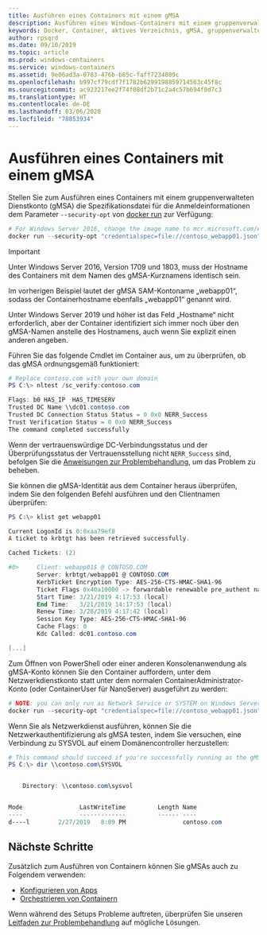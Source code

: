 ```yaml
---
title: Ausführen eines Containers mit einem gMSA
description: Ausführen eines Windows-Containers mit einem gruppenverwalteten Dienstkonto (gMSA)
keywords: Docker, Container, aktives Verzeichnis, gMSA, gruppenverwaltetes Dienstkonto, gruppenverwaltete Dienstkonten
author: rpsqrd
ms.date: 09/10/2019
ms.topic: article
ms.prod: windows-containers
ms.service: windows-containers
ms.assetid: 9e06ad3a-0783-476b-b85c-faff7234809c
ms.openlocfilehash: b997cf79cdf7f1782b6299198859714563c45f8c
ms.sourcegitcommit: ac923217ee2f74f08df2b71c2a4c57b694f0d7c3
ms.translationtype: HT
ms.contentlocale: de-DE
ms.lasthandoff: 03/06/2020
ms.locfileid: "78853934"
---
```

# <a name="run-a-container-with-a-gmsa"></a>Ausführen eines Containers mit einem gMSA

Stellen Sie zum Ausführen eines Containers mit einem gruppenverwalteten Dienstkonto (gMSA) die Spezifikationsdatei für die Anmeldeinformationen dem Parameter `--security-opt` von [docker run](https://docs.docker.com/engine/reference/run) zur Verfügung:

```powershell
# For Windows Server 2016, change the image name to mcr.microsoft.com/windows/servercore:ltsc2016
docker run --security-opt "credentialspec=file://contoso_webapp01.json" --hostname webapp01 -it mcr.microsoft.com/windows/servercore:ltsc2019 powershell
```

>[!IMPORTANT]
>Unter Windows Server 2016, Version 1709 und 1803, muss der Hostname des Containers mit dem Namen des gMSA-Kurznamens identisch sein.

Im vorherigen Beispiel lautet der gMSA SAM-Kontoname „webapp01“, sodass der Containerhostname ebenfalls „webapp01“ genannt wird.

Unter Windows Server 2019 und höher ist das Feld „Hostname“ nicht erforderlich, aber der Container identifiziert sich immer noch über den gMSA-Namen anstelle des Hostnamens, auch wenn Sie explizit einen anderen angeben.

Führen Sie das folgende Cmdlet im Container aus, um zu überprüfen, ob das gMSA ordnungsgemäß funktioniert:

```powershell
# Replace contoso.com with your own domain
PS C:\> nltest /sc_verify:contoso.com

Flags: b0 HAS_IP  HAS_TIMESERV
Trusted DC Name \\dc01.contoso.com
Trusted DC Connection Status Status = 0 0x0 NERR_Success
Trust Verification Status = 0 0x0 NERR_Success
The command completed successfully
```

Wenn der vertrauenswürdige DC-Verbindungsstatus und der Überprüfungsstatus der Vertrauensstellung nicht `NERR_Success` sind, befolgen Sie die [Anweisungen zur Problembehandlung](gmsa-troubleshooting.md#check-the-container), um das Problem zu beheben.

Sie können die gMSA-Identität aus dem Container heraus überprüfen, indem Sie den folgenden Befehl ausführen und den Clientnamen überprüfen:

```powershell
PS C:\> klist get webapp01

Current LogonId is 0:0xaa79ef8
A ticket to krbtgt has been retrieved successfully.

Cached Tickets: (2)

#0>     Client: webapp01$ @ CONTOSO.COM
        Server: krbtgt/webapp01 @ CONTOSO.COM
        KerbTicket Encryption Type: AES-256-CTS-HMAC-SHA1-96
        Ticket Flags 0x40a10000 -> forwardable renewable pre_authent name_canonicalize
        Start Time: 3/21/2019 4:17:53 (local)
        End Time:   3/21/2019 14:17:53 (local)
        Renew Time: 3/28/2019 4:17:42 (local)
        Session Key Type: AES-256-CTS-HMAC-SHA1-96
        Cache Flags: 0
        Kdc Called: dc01.contoso.com

[...]
```

Zum Öffnen von PowerShell oder einer anderen Konsolenanwendung als gMSA-Konto können Sie den Container auffordern, unter dem Netzwerkdienstkonto statt unter dem normalen ContainerAdministrator-Konto (oder ContainerUser für NanoServer) ausgeführt zu werden:

```powershell
# NOTE: you can only run as Network Service or SYSTEM on Windows Server 1709 and later
docker run --security-opt "credentialspec=file://contoso_webapp01.json" --hostname webapp01 --user "NT AUTHORITY\NETWORK SERVICE" -it mcr.microsoft.com/windows/servercore:ltsc2019 powershell
```

Wenn Sie als Netzwerkdienst ausführen, können Sie die Netzwerkauthentifizierung als gMSA testen, indem Sie versuchen, eine Verbindung zu SYSVOL auf einem Domänencontroller herzustellen:

```powershell
# This command should succeed if you're successfully running as the gMSA
PS C:\> dir \\contoso.com\SYSVOL


    Directory: \\contoso.com\sysvol


Mode                LastWriteTime         Length Name
----                -------------         ------ ----
d----l        2/27/2019   8:09 PM                contoso.com
```

## <a name="next-steps"></a>Nächste Schritte

Zusätzlich zum Ausführen von Containern können Sie gMSAs auch zu Folgendem verwenden:

- [Konfigurieren von Apps](gmsa-configure-app.md)
- [Orchestrieren von Containern](gmsa-orchestrate-containers.md)

Wenn während des Setups Probleme auftreten, überprüfen Sie unseren [Leitfaden zur Problembehandlung](gmsa-troubleshooting.md) auf mögliche Lösungen.
